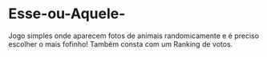 # Esse-ou-Aquele-
Jogo simples onde aparecem fotos de animais randomicamente e é preciso escolher o mais fofinho! Também consta com um Ranking de votos.
